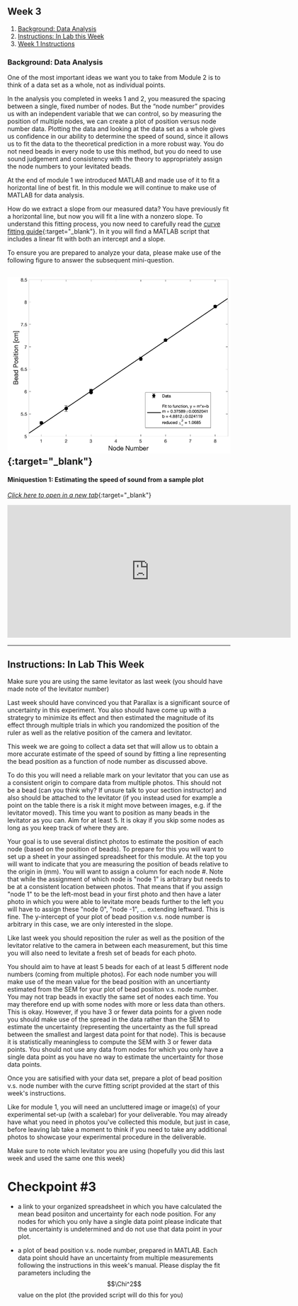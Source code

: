 ## Week 3

1. [Background: Data Analysis](#background:-data-analysis)
2. [Instructions: In Lab this Week](#instructions:-in-lab-this-week)
3. [Week 1 Instructions](#week-1-instructions)

### Background: Data Analysis
One of the most important ideas we want you to take from Module 2 is to think of a data set as a whole, not as individual points. 

In the analysis you completed in weeks 1 and 2, you measured the spacing between a single, fixed number of nodes. But the “node number” provides us with an independent variable that we can control, so by measuring the position of multiple nodes, we can create a plot of position versus node number data. Plotting the data and looking at the data set as a whole gives us confidence in our ability to determine the speed of sound, since it allows us to fit the data to the theoretical prediction in a more robust way. You do not need beads in every node to use this method, but you do need to use sound judgement and consistency with the theory to appropriately assign the node numbers to your levitated beads. 

At the end of module 1 we introduced MATLAB and made use of it to fit a horizontal line of best fit. In this module we will continue to make use of MATLAB for data analysis. 

How do we extract a slope from our measured data? You have previously fit a horizontal line, but now you will fit a line with a nonzero slope. To understand this fitting process, you now need to carefully read the [curve fitting guide](curve-fitting){:target="_blank"}. In it you will find a MATLAB script that includes a linear fit with both an intercept and a slope.

To ensure you are prepared to analyze your data, please make use of the following figure to answer the subsequent mini-question.

[![Image of sample data](images/sample_data-beads.png)](images/sample_data-beads.png){:target="_blank"}
----

#### Miniquestion 1: Estimating the speed of sound from a sample plot
[*Click here to open in a new tab*](https://docs.google.com/forms/d/e/1FAIpQLSdyYDI3QEI4FDsfW4d0M4krPmhwPUsgcYBsDG48WcajfMYhgg/viewform?usp=sf_link){:target="_blank"}

<iframe src="https://docs.google.com/forms/d/e/1FAIpQLSdyYDI3QEI4FDsfW4d0M4krPmhwPUsgcYBsDG48WcajfMYhgg/viewform?embedded=true" width="640" height="300" frameborder="0" marginheight="0" marginwidth="0">Loading…
</iframe>

-----

## Instructions: In Lab This Week

Make sure you are using the same levitator as last week (you should have made note of the levitator number)

Last week should have convinced you that Parallax is a significant source of uncertainty in this experiment. You also should have come up with a strategry to minimize its effect and then estimated the magnitude of its effect through multiple trials in which you randomized the position of the ruler as well as the relative position of the camera and levitator.

This week we are going to collect a data set that will allow us to obtain a more accurate estimate of the speed of sound by fitting a line representing the bead position as a function of node number as discussed above.

To do this you will need a reliable mark on your levitator that you can use as a consistent origin to compare data from multiple photos. This should not be a bead (can you think why? If unsure talk to your section instructor) and also should be attached to the levitator (if you instead used for example a point on the table there is a risk it might move between images, e.g. if the levitator moved). This time you want to position as many beads in the levitator as you can. Aim for at least 5. It is okay if you skip some nodes as long as you keep track of where they are. 

Your goal is to use several distinct photos to estimate the position of each node (based on the position of beads). To prepare for this you will want to set up a sheet in your assinged spreadsheet for this module. At the top you will want to indicate that you are measuring the position of beads relative to the origin in (mm). You will want to assign a column for each node #. Note that while the assignment of which node is "node 1" is arbitrary but needs to be at a consistent location between photos. That means that if you assign "node 1" to be the left-most bead in your first photo and then have a later photo in which you were able to levitate more beads further to the left you will have to assign these "node 0", "node -1", ... extending leftward. This is fine. The y-intercept of your plot of bead position v.s. node number is arbitrary in this case, we are only interested in the slope.

Like last week you should reposition the ruler as well as the position of the levitator relative to the camera in between each measurement, but this time you will also need to levitate a fresh set of beads for each photo.

You should aim to have at least 5 beads for each of at least 5 different node numbers (coming from multiple photos). For each node number you will make use of the mean value for the bead position with an uncertianty estimated from the SEM for your plot of bead posiiton v.s. node number. You may not trap beads in exactly the same set of nodes each time. You may therefore end up with some nodes with more or less data than others. This is okay. However, if you have 3 or fewer data points for a given node you should make use of the spread in the data rather than the SEM to estimate the uncertainty (representing the uncertainty as the full spread between the smallest and largest data point for that node). This is because it is statistically meaningless to compute the SEM with 3 or fewer data points. You should not use any data from nodes for which you only have a single data point as you have no way to estimate the uncertainty for those data points.

Once you are satisified with your data set, prepare a plot of bead position v.s. node number with the curve fitting script provided at the start of this week's instructions.

Like for module 1, you will need an uncluttered image or image(s) of your experimental set-up (with a scalebar) for your deliverable. You may already have what you need in photos you've collected this module, but just in case, before leaving lab take a moment to think if you need to take any additional photos to showcase your experimental procedure in the deliverable.

Make sure to note which levitator you are using (hopefully you did this last week and used the same one this week)

# Checkpoint #3

+ a link to your organized spreadsheet in which you have calculated the mean bead posiiton and uncertainty for each node position. For any nodes for which you only have a single data point please indicate that the uncertainty is undetermined and do not use that data point in your plot. 

+ a plot of bead position v.s. node number, prepared in MATLAB. Each data point should have an uncertainty from multiple measurements following the instructions in this week's manual. Please display the fit parameters including the $$\Chi^2$$ value on the plot (the provided script will do this for you)









